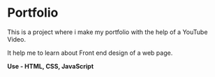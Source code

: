 # Portfolio
This is a project where i make my portfolio with the help of a YouTube Video.

It help me to learn about Front end design of a web page.

<b>Use - HTML, CSS, JavaScript</b>
